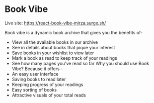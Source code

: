 # Book Vibe

Live site: https://react-book-vibe-mirza.surge.sh/

Book vibe is a dynamic book archive that gives you the benefits of-
  * View all the available books in our archive
  * See in details about books that pique your interest
  * Save books in your wishlist to view later
  * Mark a book as read to keep track of your readings
  * See how many pages you've read so far
Why you should use Book Vibe? Because it offers -
  * An easy user interface
  * Saving books to read later
  * Keeping progress of your readings
  * Easy sorting of books
  * Attractive visuals of your total reads
